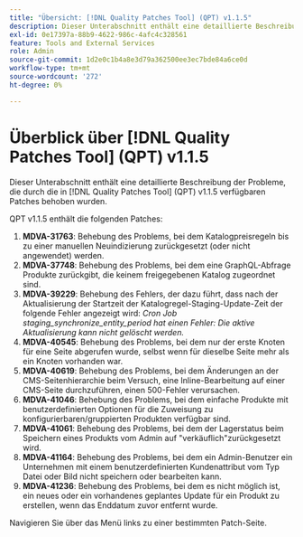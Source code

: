 ```yaml
---
title: "Übersicht: [!DNL Quality Patches Tool] (QPT) v1.1.5"
description: Dieser Unterabschnitt enthält eine detaillierte Beschreibung der Probleme, die durch die in [!DNL Quality Patches Tool]  (QPT) v1.1.5 verfügbaren Patches behoben wurden.
exl-id: 0e17397a-88b9-4622-986c-4afc4c328561
feature: Tools and External Services
role: Admin
source-git-commit: 1d2e0c1b4a8e3d79a362500ee3ec7bde84a6ce0d
workflow-type: tm+mt
source-wordcount: '272'
ht-degree: 0%

---
```


# Überblick über [!DNL Quality Patches Tool] (QPT) v1.1.5

Dieser Unterabschnitt enthält eine detaillierte Beschreibung der Probleme, die durch die in [!DNL Quality Patches Tool] (QPT) v1.1.5 verfügbaren Patches behoben wurden.

QPT v1.1.5 enthält die folgenden Patches:

1. **MDVA-31763**: Behebung des Problems, bei dem Katalogpreisregeln bis zu einer manuellen Neuindizierung zurückgesetzt (oder nicht angewendet) werden.
1. **MDVA-37748**: Behebung des Problems, bei dem eine GraphQL-Abfrage Produkte zurückgibt, die keinem freigegebenen Katalog zugeordnet sind.
1. **MDVA-39229**: Behebung des Fehlers, der dazu führt, dass nach der Aktualisierung der Startzeit der Katalogregel-Staging-Update-Zeit der folgende Fehler angezeigt wird: *Cron Job staging_synchronize_entity_period hat einen Fehler: Die aktive Aktualisierung kann nicht gelöscht werden.*
1. **MDVA-40545**: Behebung des Problems, bei dem nur der erste Knoten für eine Seite abgerufen wurde, selbst wenn für dieselbe Seite mehr als ein Knoten vorhanden war.
1. **MDVA-40619**: Behebung des Problems, bei dem Änderungen an der CMS-Seitenhierarchie beim Versuch, eine Inline-Bearbeitung auf einer CMS-Seite durchzuführen, einen 500-Fehler verursachen.
1. **MDVA-41046**: Behebung des Problems, bei dem einfache Produkte mit benutzerdefinierten Optionen für die Zuweisung zu konfigurierbaren/gruppierten Produkten verfügbar sind.
1. **MDVA-41061**: Behebung des Problems, bei dem der Lagerstatus beim Speichern eines Produkts vom Admin auf &quot;verkäuflich&quot;zurückgesetzt wird.
1. **MDVA-41164**: Behebung des Problems, bei dem ein Admin-Benutzer ein Unternehmen mit einem benutzerdefinierten Kundenattribut vom Typ Datei oder Bild nicht speichern oder bearbeiten kann.
1. **MDVA-41236**: Behebung des Problems, bei dem es nicht möglich ist, ein neues oder ein vorhandenes geplantes Update für ein Produkt zu erstellen, wenn das Enddatum zuvor entfernt wurde.

Navigieren Sie über das Menü links zu einer bestimmten Patch-Seite.
